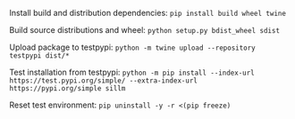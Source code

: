 Install build and distribution dependencies:
`pip install build wheel twine`

Build source distributions and wheel:
`python setup.py bdist_wheel sdist`

Upload package to testpypi:
`python -m twine upload --repository testpypi dist/*`

Test installation from testpypi:
`python -m pip install --index-url https://test.pypi.org/simple/ --extra-index-url https://pypi.org/simple sillm`

Reset test environment:
`pip uninstall -y -r <(pip freeze)`